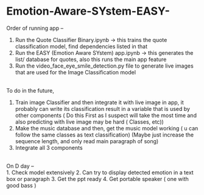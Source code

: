 # Emotion-Aware-SYstem-EASY-

Order of running app –<br>
1.	Run the Quote Classifier Binary.ipynb -> this trains the quote classification model, find dependencies listed in that
2.	Run the EASY (Emotion Aware SYstem) app.ipynb -> this generates the list/ database for quotes, also this runs the main app feature
3.	Run the video_face_eye_smile_detection.py file to generate live images that are used for the Image Classification model
<br>
To do in the future,<br>

1.	Train image Classifier and then integrate it with live image in app, it probably can write its classification result in a variable that is used by other components ( Do this First as I suspect will take the most time and also predicting with live image may be hard ( Classes, etc)) 
2.	Make the music database and then, get the music model working ( u can follow the same classes as text classification) (Maybe just increase the sequence length, and only read main paragraph of song)
3.	Integrate all 3 components
<br>
On D day –<br>
1.	Check model extensively 
2.	Can try to display detected emotion in a text box or paragraph
3.	Get the ppt ready
4.	Get portable speaker ( one with good bass )
